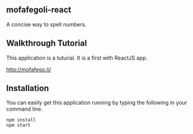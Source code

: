 mofafegoli-react
---------------------------------
A concise way to spell numbers.

Walkthrough Tutorial
--------------------
This application is a tuturial. It is a first with ReactJS app.

http://mofafego.li/

Installation
--------------
You can easily get this application running by typing the following in your command line.

```
npm install
npm start
```
